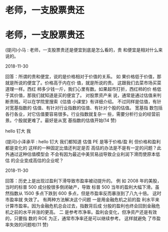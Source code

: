 # 老师，一支股票贵还

# 老师，一支股票贵还

(提问)小马 : 老师，一支股票贵还是便宜到底是怎么看的，贵 和便宜是相对什么来说的。

2018-11-30

回答：所谓的贵和便宜，说的是价格相对于价值的关系。 如 果价格低于价值，那就是所说的便宜了。价格高于内在价 值，就是所说的贵。 这跟我们去菜市场买菜道理一样。西红 柿多少钱一斤，我们心里有数。如果超市打折，西红柿的价 格低于其价值，那我们就知道是买的便宜了。 对股票资产来 说，通常是通过估值来判断贵贱。可以在学院里搜索《估值 小课堂》有详细介绍。 不过同样是估值，有针对宽基指数的 估值、有针对行业指数的估值、有针对个股的估值。 宽基指 数包括各行各业，对它估值要容易很多。行业指数就复杂一 些，需要分析行业的经营前景。个股就更难了。最好是从宽 基指数的估值开始(14 赞)

hello 钉大 我

(提问)小泽承平 : hello 钉大 我们都知道 估值 PE 是等于价格/盈 利 但价格和盈利都是变化的 这样的一种固定比值还判定是否 高估的办法是不是有一定的问题？此外通过这种估值模型会 不会有因为最近中美贸易战导致企业利润下滑而使原本低估 的企业变成高估的企业呢？

2018-11-30

回答：历史上是出现过盈利下滑导致市盈率被动提升的。 例 如 2008 年的美股，当时的标普 500 成分股很多倒闭破产，导致 标普 500 当年的盈利大幅下滑。虽然指数从 1500 多点下跌到 600 多点，但是市盈率反而暴涨到了八九十倍。 这时市盈率就 失效了。 有两种方法解决这个问题 一是用金融危机之前的盈 利水平来计算市盈率。因为金融危机总会过去，指数背后成 分股的盈利也终会回到金融危机之前的水平并涨的更高。 二 是参考市净率。盈利会变化，但净资产还是有效的，只要指 数的 ROE 为正，通常市净率还是可以继续参考。 这样就避免 了市盈率失效的问题啦(11 赞)